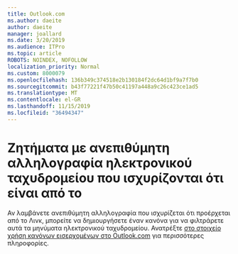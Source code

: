 ```yaml
---
title: Outlook.com
ms.author: daeite
author: daeite
manager: joallard
ms.date: 3/20/2019
ms.audience: ITPro
ms.topic: article
ROBOTS: NOINDEX, NOFOLLOW
localization_priority: Normal
ms.custom: 8000079
ms.openlocfilehash: 136b349c374518e2b130184f2dc64d1bf9a7f7b0
ms.sourcegitcommit: b43f77221f47b50c41197a448a9c26c423ce1ad5
ms.translationtype: MT
ms.contentlocale: el-GR
ms.lasthandoff: 11/15/2019
ms.locfileid: "36494347"
---
```

# <a name="issues-with-junk-email-claiming-to-be-from-linkedin"></a>Ζητήματα με ανεπιθύμητη αλληλογραφία ηλεκτρονικού ταχυδρομείου που ισχυρίζονται ότι είναι από το

Αν λαμβάνετε ανεπιθύμητη αλληλογραφία που ισχυρίζεται ότι προέρχεται από το Λινκ, μπορείτε να δημιουργήσετε έναν κανόνα για να φιλτράρετε αυτά τα μηνύματα ηλεκτρονικού ταχυδρομείου.
Ανατρέξτε [στο στοιχείο χρήση κανόνων εισερχομένων στο Outlook.com](https://aka.ms/OutlookComInboxRules) για περισσότερες πληροφορίες.


